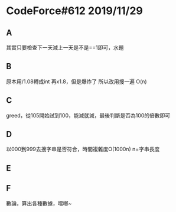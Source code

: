 # CodeForce#612 2019/11/29

## A
其實只要檢查下一天減上一天是不是==1即可，水題
## B
原本用/1.08轉成int 再x1.8，但是爆炸了 所以改用搜一遍 O(n)
## C
greed，從105開始試到100，能減就減，最後判斷是否為100的倍數即可
## D
以000到999去搜字串是否符合，時間複雜度O(1000n) n=字串長度
## E

## F 
數論，算出各種數據，噹啷~

